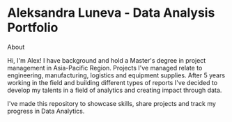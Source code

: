 # Aleksandra Luneva - Data Analysis Portfolio

About

Hi, I'm Alex! I have background and hold a Master's degree in project management in Asia-Pacific Region. Projects I've managed relate to engineering, manufacturing, logistics and equipment supplies. After 5 years working in the field and building different types of reports I've decided to develop my talents in a field of analytics and creating impact through data.

I've made this repository to showcase skills, share projects and track my progress in Data Analytics.

